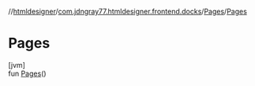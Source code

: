//[htmldesigner](../../../index.md)/[com.jdngray77.htmldesigner.frontend.docks](../index.md)/[Pages](index.md)/[Pages](-pages.md)

# Pages

[jvm]\
fun [Pages](-pages.md)()
